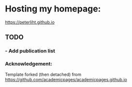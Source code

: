 # Hosting my homepage:
https://peterliht.github.io

## TODO
### - Add publication list

### Acknowledgement:
Template forked (then detached) from https://github.com/academicpages/academicpages.github.io
